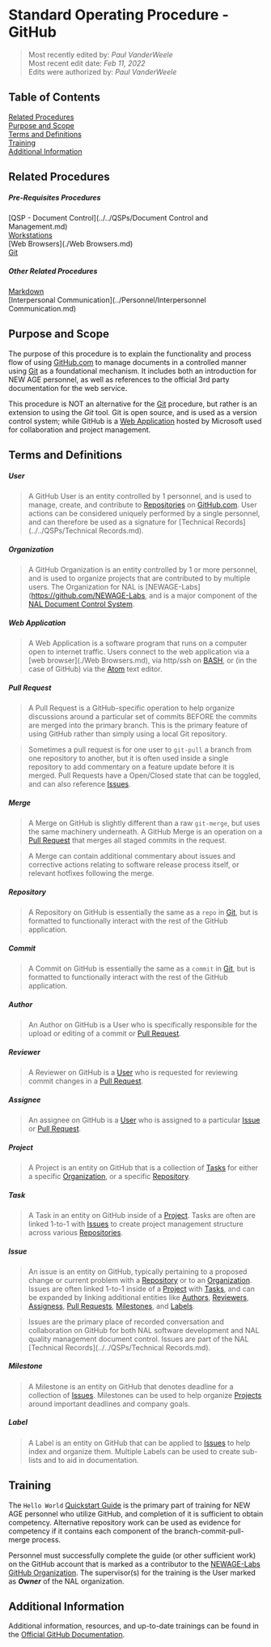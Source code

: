 # Standard Operating Procedure - GitHub

>Most recently edited by: *Paul VanderWeele*  
>Most recent edit date: *Feb 11, 2022*  
>Edits were authorized by: *Paul VanderWeele*  

## Table of Contents

[Related Procedures](#related-procedures)  
[Purpose and Scope](#purpose-and-scope)  
[Terms and Definitions](#terms-and-definitions)  
[Training](#training)  
[Additional Information](#additional-information)  

## Related Procedures

##### Pre-Requisites Procedures  

[QSP - Document Control](../../QSPs/Document Control and Management.md)  
[Workstations](./Workstations.md)  
[Web Browsers](./Web Browsers.md)  
[Git](./Git.md)  

##### Other Related Procedures  

[Markdown](./Markdown.md)  
[Interpersonal Communication](../Personnel/Interpersonnel Communication.md)  

## Purpose and Scope

The purpose of this procedure is to explain the functionality and process flow of using [GitHub.com](https://www.github.com) to manage documents in a controlled manner using [Git](./Git.md) as a foundational mechanism. It includes both an introduction for NEW AGE personnel, as well as references to the official 3rd party documentation for the web service.

This procedure is NOT an alternative for the [Git](./Git.md) procedure, but rather is an extension to using the *Git* tool. Git is open source, and is used as a version control system; while GitHub is a [Web Application](#web-application) hosted by Microsoft used for collaboration and project management.

## Terms and Definitions

##### User  

> A GitHub User is an entity controlled by 1 personnel, and is used to manage, create, and contribute to [Repositories](#repository) on [GitHub.com](https://github.com). User actions can be considered uniquely performed by a single personnel, and can therefore be used as a signature for [Technical Records](../../QSPs/Technical Records.md).

##### Organization

> A GitHub Organization is an entity controlled by 1 or more personnel, and is used to organize projects that are contributed to by multiple users. The Organization for NAL is [NEWAGE-Labs](https://github.com/NEWAGE-Labs, and is a major component of the [NAL Document Control System](../../index.md/#83-control-of-management-system-documents-option-a).

##### Web Application

> A Web Application is a software program that runs on a computer open to internet traffic. Users connect to the web application via a [web browser](./Web Browsers.md), via http/ssh on [BASH](./BASH.md), or (in the case of GitHub) via the [Atom](./Atom.md) text editor.

##### Pull Request

> A Pull Request is a GitHub-specific operation to help organize discussions around a particular set of commits BEFORE the commits are merged into the primary branch. This is the primary feature of using GitHub rather than simply using a local Git repository.

>Sometimes a pull request is for one user to `git-pull` a branch from one repository to another, but it is often used inside a single repository to add commentary on a feature update before it is merged. Pull Requests have a Open/Closed state that can be toggled, and can also reference [Issues](#issue).

##### Merge

> A Merge on GitHub is slightly different than a raw `git-merge`, but uses the same machinery underneath. A GitHub Merge is an operation on a [Pull Request](#pull-request) that merges all staged commits in the request.  

> A Merge can contain additional commentary about issues and corrective actions relating to software release process itself, or relevant hotfixes following the merge.  

##### Repository

> A Repository on GitHub is essentially the same as a `repo` in [Git](./Git.md), but is formatted to functionally interact with the rest of the GitHub application.  

##### Commit

> A Commit on GitHub is essentially the same as a `commit` in [Git](./Git.md), but is formatted to functionally interact with the rest of the GitHub application.

##### Author

> An Author on GitHub is a User who is specifically responsible for the upload or editing of a commit or [Pull Request](#pull-request).

##### Reviewer

> A Reviewer on GitHub is a [User](#user) who is requested for reviewing commit changes in a [Pull Request](#pull-request).

##### Assignee

> An assignee on GitHub is a [User](#user) who is assigned to a particular [Issue](#issue) or [Pull Request](#pull-request).

##### Project

> A Project is an entity on GitHub that is a collection of [Tasks](#task) for either a specific [Organization](#organization), or a specific [Repository](#repository).

##### Task

> A Task in an entity on GitHub inside of a [Project](#project). Tasks are often are linked 1-to-1 with [Issues](#issue) to create project management structure across various [Repositories](#repository).

##### Issue

> An issue is an entity on GitHub, typically pertaining to a proposed change or current problem with a [Repository](#repository) or to an [Organization](#organization). Issues are often linked 1-to-1 inside of a [Project](#project) with [Tasks](#task), and can be expanded by linking additional entities like [Authors](#author), [Reviewers](#reviewer), [Assigness](#assignee), [Pull Requests](#pull-request), [Milestones](#milestone), and [Labels](#label).

> Issues are the primary place of recorded conversation and collaboration on GitHub for both NAL software development and NAL quality management document control. Issues are part of the NAL [Technical Records](../../QSPs/Technical Records.md).

##### Milestone

> A Milestone is an entity on GitHub that denotes deadline for a collection of [Issues](#issue). Milestones can be used to help organize [Projects](#project) around important deadlines and company goals.

##### Label

> A Label is an entity on GitHub that can be applied to [Issues](#issue) to help index and organize them. Multiple Labels can be used to create sub-lists and to aid in documentation.

## Training

The `Hello World` [Quickstart Guide](https://docs.github.com/en/get-started/quickstart/hello-world) is the primary part of training for NEW AGE personnel who utilize GitHub, and completion of it is sufficient to obtain competency. Alternative repository work can be used as evidence for competency if it contains each component of the branch-commit-pull-merge process.

Personnel must successfully complete the guide (or other sufficient work) on the GitHub account that is marked as a contributor to the [NEWAGE-Labs GitHub Organization](https://github.com/NEWAGE-Labs). The supervisor(s) for the training is the User marked as ***Owner*** of the NAL organization.

## Additional Information

Additional information, resources, and up-to-date trainings can be found in the [Official GitHub Documentation](https://docs.github.com/en).
